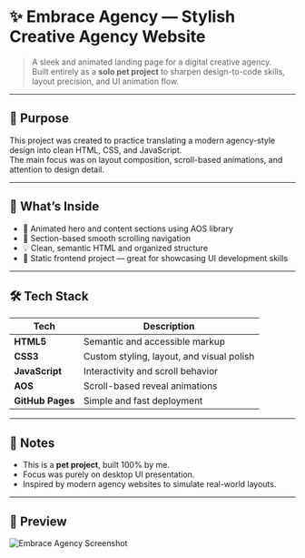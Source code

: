 # ✨ Embrace Agency — Stylish Creative Agency Website

> A sleek and animated landing page for a digital creative agency.  
> Built entirely as a **solo pet project** to sharpen design-to-code skills, layout precision, and UI animation flow.

---

## 🎯 Purpose

This project was created to practice translating a modern agency-style design into clean HTML, CSS, and JavaScript.  
The main focus was on layout composition, scroll-based animations, and attention to design detail.

---

## 💼 What’s Inside

- 🎨 Animated hero and content sections using AOS library  
- 🧭 Section-based smooth scrolling navigation  
- 💡 Clean, semantic HTML and organized structure  
- 🧪 Static frontend project — great for showcasing UI development skills

---

## 🛠️ Tech Stack

| Tech             | Description                              |
|------------------|------------------------------------------|
| **HTML5**        | Semantic and accessible markup            |
| **CSS3**         | Custom styling, layout, and visual polish |
| **JavaScript**   | Interactivity and scroll behavior         |
| **AOS**          | Scroll-based reveal animations            |
| **GitHub Pages** | Simple and fast deployment                |

---

## 📌 Notes

- This is a **pet project**, built 100% by me.
- Focus was purely on desktop UI presentation.
- Inspired by modern agency websites to simulate real-world layouts.

---

## 📸 Preview

![Embrace Agency Screenshot](https://raw.githubusercontent.com/mikemaz-dev/Embrace-Agency/main/preview.png)
